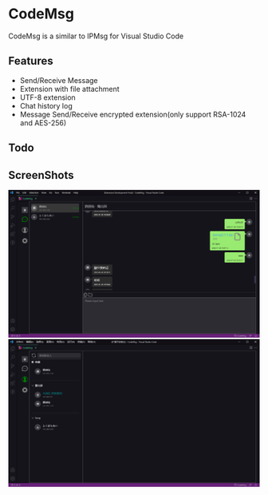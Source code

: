 # CodeMsg
CodeMsg is a similar to IPMsg for Visual Studio Code

## Features
* Send/Receive Message
* Extension with file attachment
* UTF-8 extension
* Chat history log
* Message Send/Receive encrypted extension(only support RSA-1024 and AES-256)

## Todo

## ScreenShots
<img src=https://raw.githubusercontent.com/huangxiandong/codemsg/main/images/1.png?>
<img src=https://raw.githubusercontent.com/huangxiandong/codemsg/main/images/2.png?>